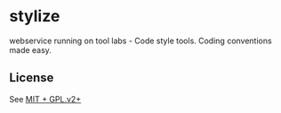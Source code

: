 stylize
=======

webservice running on tool labs - Code style tools. Coding conventions made easy. 

License
-------
See [MIT + GPL.v2+](LICENSE)
